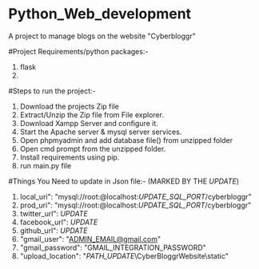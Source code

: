 # Python_Web_development
A project to manage blogs on the website "Cyberbloggr"

#Project Requirements/python packages:-
1) flask
2) 

#Steps to run the project:-
1) Download the projects Zip file
2) Extract/Unzip the Zip file from File explorer.
3) Download Xampp Server and configure it.
4) Start the Apache server & mysql server services.
5) Open phpmyadmin and add database file() from unzipped folder
6) Open cmd prompt from the unzipped folder.
7) Install requirements using pip.
8) run main.py file




#Things You Need to update in Json file:- 
(MARKED BY THE *UPDATE*)

1) local_uri": "mysql://root:@localhost:*UPDATE_SQL_PORT*/cyberbloggr"
2) prod_uri": "mysql://root:@localhost:*UPDATE_SQL_PORT*/cyberbloggr"
3) twitter_url": *UPDATE*
4) facebook_url": *UPDATE*
5) github_url": *UPDATE*
6) "gmail_user": "ADMIN_EMAIL@gmail.com"
7) "gmail_password": "GMAIL_INTEGRATION_PASSWORD"
8) "upload_location": "*PATH_UPDATE*\\CyberBloggrWebsite\\static"
